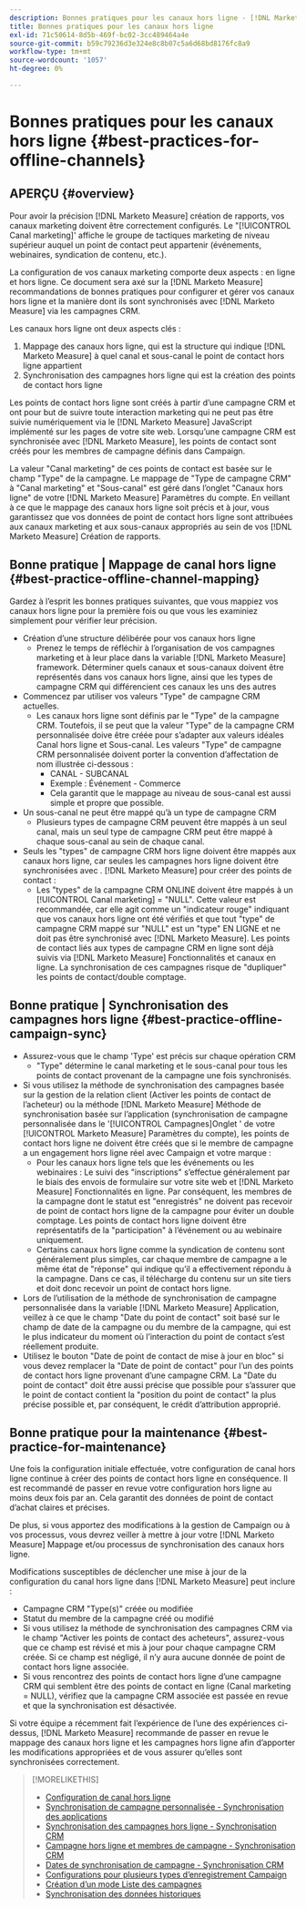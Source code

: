 ```yaml
---
description: Bonnes pratiques pour les canaux hors ligne - [!DNL Marketo Measure] - Documentation du produit
title: Bonnes pratiques pour les canaux hors ligne
exl-id: 71c50614-8d5b-469f-bc02-3cc489464a4e
source-git-commit: b59c79236d3e324e8c8b07c5a6d68bd8176fc8a9
workflow-type: tm+mt
source-wordcount: '1057'
ht-degree: 0%

---
```


# Bonnes pratiques pour les canaux hors ligne {#best-practices-for-offline-channels}

## APERÇU {#overview}

Pour avoir la précision [!DNL Marketo Measure] création de rapports, vos canaux marketing doivent être correctement configurés. Le &quot;[!UICONTROL Canal marketing]&#39; affiche le groupe de tactiques marketing de niveau supérieur auquel un point de contact peut appartenir (événements, webinaires, syndication de contenu, etc.).

La configuration de vos canaux marketing comporte deux aspects : en ligne et hors ligne. Ce document sera axé sur la [!DNL Marketo Measure] recommandations de bonnes pratiques pour configurer et gérer vos canaux hors ligne et la manière dont ils sont synchronisés avec [!DNL Marketo Measure] via les campagnes CRM.

Les canaux hors ligne ont deux aspects clés :

1. Mappage des canaux hors ligne, qui est la structure qui indique [!DNL Marketo Measure] à quel canal et sous-canal le point de contact hors ligne appartient
1. Synchronisation des campagnes hors ligne qui est la création des points de contact hors ligne

Les points de contact hors ligne sont créés à partir d’une campagne CRM et ont pour but de suivre toute interaction marketing qui ne peut pas être suivie numériquement via le [!DNL Marketo Measure] JavaScript implémenté sur les pages de votre site web. Lorsqu’une campagne CRM est synchronisée avec [!DNL Marketo Measure], les points de contact sont créés pour les membres de campagne définis dans Campaign.

La valeur &quot;Canal marketing&quot; de ces points de contact est basée sur le champ &quot;Type&quot; de la campagne. Le mappage de &quot;Type de campagne CRM&quot; à &quot;Canal marketing&quot; et &quot;Sous-canal&quot; est géré dans l’onglet &quot;Canaux hors ligne&quot; de votre [!DNL Marketo Measure] Paramètres du compte. En veillant à ce que le mappage des canaux hors ligne soit précis et à jour, vous garantissez que vos données de point de contact hors ligne sont attribuées aux canaux marketing et aux sous-canaux appropriés au sein de vos [!DNL Marketo Measure] Création de rapports.

## Bonne pratique | Mappage de canal hors ligne {#best-practice-offline-channel-mapping}

Gardez à l’esprit les bonnes pratiques suivantes, que vous mappiez vos canaux hors ligne pour la première fois ou que vous les examiniez simplement pour vérifier leur précision.

* Création d’une structure délibérée pour vos canaux hors ligne
   * Prenez le temps de réfléchir à l’organisation de vos campagnes marketing et à leur place dans la variable [!DNL Marketo Measure] framework. Déterminer quels canaux et sous-canaux doivent être représentés dans vos canaux hors ligne, ainsi que les types de campagne CRM qui différencient ces canaux les uns des autres
* Commencez par utiliser vos valeurs &quot;Type&quot; de campagne CRM actuelles.
   * Les canaux hors ligne sont définis par le &quot;Type&quot; de la campagne CRM. Toutefois, il se peut que la valeur &quot;Type&quot; de la campagne CRM personnalisée doive être créée pour s’adapter aux valeurs idéales Canal hors ligne et Sous-canal. Les valeurs &quot;Type&quot; de campagne CRM personnalisée doivent porter la convention d’affectation de nom illustrée ci-dessous :
      * CANAL - SUBCANAL
      * Exemple : Événement - Commerce
      * Cela garantit que le mappage au niveau de sous-canal est aussi simple et propre que possible.
* Un sous-canal ne peut être mappé qu’à un type de campagne CRM
   * Plusieurs types de campagne CRM peuvent être mappés à un seul canal, mais un seul type de campagne CRM peut être mappé à chaque sous-canal au sein de chaque canal.
* Seuls les &quot;types&quot; de campagne CRM hors ligne doivent être mappés aux canaux hors ligne, car seules les campagnes hors ligne doivent être synchronisées avec . [!DNL Marketo Measure] pour créer des points de contact :
   * Les &quot;types&quot; de la campagne CRM ONLINE doivent être mappés à un [!UICONTROL Canal marketing] = &quot;NULL&quot;. Cette valeur est recommandée, car elle agit comme un &quot;indicateur rouge&quot; indiquant que vos canaux hors ligne ont été vérifiés et que tout &quot;type&quot; de campagne CRM mappé sur &quot;NULL&quot; est un &quot;type&quot; EN LIGNE et ne doit pas être synchronisé avec [!DNL Marketo Measure]. Les points de contact liés aux types de campagne CRM en ligne sont déjà suivis via [!DNL Marketo Measure] Fonctionnalités et canaux en ligne. La synchronisation de ces campagnes risque de &quot;dupliquer&quot; les points de contact/double comptage.

## Bonne pratique | Synchronisation des campagnes hors ligne {#best-practice-offline-campaign-sync}

* Assurez-vous que le champ &#39;Type&#39; est précis sur chaque opération CRM
   * &quot;Type&quot; détermine le canal marketing et le sous-canal pour tous les points de contact provenant de la campagne une fois synchronisés.
* Si vous utilisez la méthode de synchronisation des campagnes basée sur la gestion de la relation client (Activer les points de contact de l’acheteur) ou la méthode [!DNL Marketo Measure] Méthode de synchronisation basée sur l’application (synchronisation de campagne personnalisée dans le &#39;[!UICONTROL Campagnes]Onglet &#39; de votre [!UICONTROL Marketo Measure] Paramètres du compte), les points de contact hors ligne ne doivent être créés que si le membre de campagne a un engagement hors ligne réel avec Campaign et votre marque :
   * Pour les canaux hors ligne tels que les événements ou les webinaires : Le suivi des &quot;inscriptions&quot; s’effectue généralement par le biais des envois de formulaire sur votre site web et [!DNL Marketo Measure] Fonctionnalités en ligne. Par conséquent, les membres de la campagne dont le statut est &quot;enregistrés&quot; ne doivent pas recevoir de point de contact hors ligne de la campagne pour éviter un double comptage. Les points de contact hors ligne doivent être représentatifs de la &quot;participation&quot; à l’événement ou au webinaire uniquement.
   * Certains canaux hors ligne comme la syndication de contenu sont généralement plus simples, car chaque membre de campagne a le même état de &quot;réponse&quot; qui indique qu’il a effectivement répondu à la campagne. Dans ce cas, il télécharge du contenu sur un site tiers et doit donc recevoir un point de contact hors ligne.
* Lors de l’utilisation de la méthode de synchronisation de campagne personnalisée dans la variable [!DNL Marketo Measure] Application, veillez à ce que le champ &quot;Date du point de contact&quot; soit basé sur le champ de date de la campagne ou du membre de la campagne, qui est le plus indicateur du moment où l’interaction du point de contact s’est réellement produite.
* Utilisez le bouton &quot;Date de point de contact de mise à jour en bloc&quot; si vous devez remplacer la &quot;Date de point de contact&quot; pour l’un des points de contact hors ligne provenant d’une campagne CRM. La &quot;Date du point de contact&quot; doit être aussi précise que possible pour s’assurer que le point de contact contient la &quot;position du point de contact&quot; la plus précise possible et, par conséquent, le crédit d’attribution approprié.

## Bonne pratique pour la maintenance {#best-practice-for-maintenance}

Une fois la configuration initiale effectuée, votre configuration de canal hors ligne continue à créer des points de contact hors ligne en conséquence. Il est recommandé de passer en revue votre configuration hors ligne au moins deux fois par an. Cela garantit des données de point de contact d’achat claires et précises.

De plus, si vous apportez des modifications à la gestion de Campaign ou à vos processus, vous devrez veiller à mettre à jour votre [!DNL Marketo Measure] Mappage et/ou processus de synchronisation des canaux hors ligne.

Modifications susceptibles de déclencher une mise à jour de la configuration du canal hors ligne dans [!DNL Marketo Measure] peut inclure :

* Campagne CRM &quot;Type(s)&quot; créée ou modifiée
* Statut du membre de la campagne créé ou modifié
* Si vous utilisez la méthode de synchronisation des campagnes CRM via le champ &quot;Activer les points de contact des acheteurs&quot;, assurez-vous que ce champ est révisé et mis à jour pour chaque campagne CRM créée. Si ce champ est négligé, il n’y aura aucune donnée de point de contact hors ligne associée.
* Si vous rencontrez des points de contact hors ligne d’une campagne CRM qui semblent être des points de contact en ligne (Canal marketing = NULL), vérifiez que la campagne CRM associée est passée en revue et que la synchronisation est désactivée.

Si votre équipe a récemment fait l’expérience de l’une des expériences ci-dessus, [!DNL Marketo Measure] recommande de passer en revue le mappage des canaux hors ligne et les campagnes hors ligne afin d’apporter les modifications appropriées et de vous assurer qu’elles sont synchronisées correctement.

>[!MORELIKETHIS]
>
>* [Configuration de canal hors ligne](/help/channel-tracking-and-setup/offline-channels/offline-custom-channel-setup.md)
>* [Synchronisation de campagne personnalisée - Synchronisation des applications](/help/channel-tracking-and-setup/offline-channels/custom-campaign-sync.md)
>* [Synchronisation des campagnes hors ligne - Synchronisation CRM](/help/channel-tracking-and-setup/offline-channels/syncing-offline-campaigns.md)
>* [Campagne hors ligne et membres de campagne - Synchronisation CRM](/help/channel-tracking-and-setup/offline-channels/campaigns-and-campaign-members.md)
>* [Dates de synchronisation de campagne - Synchronisation CRM](/help/channel-tracking-and-setup/offline-channels/campaign-sync-dates.md)
>* [Configurations pour plusieurs types d’enregistrement Campaign](/help/channel-tracking-and-setup/offline-channels/configurations-for-multiple-campaign-record-types.md)
>* [Création d’un mode Liste des campagnes](/help/channel-tracking-and-setup/offline-channels/creating-a-campaign-list-view-for-salesforce-campaigns.md)
>* [Synchronisation des données historiques](/help/channel-tracking-and-setup/offline-channels/syncing-historical-data.md)

